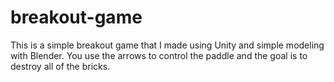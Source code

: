 # breakout-game
This is a simple breakout game that I made using Unity and simple modeling with Blender. You use the arrows to control the paddle and the goal is to destroy all of the bricks.
